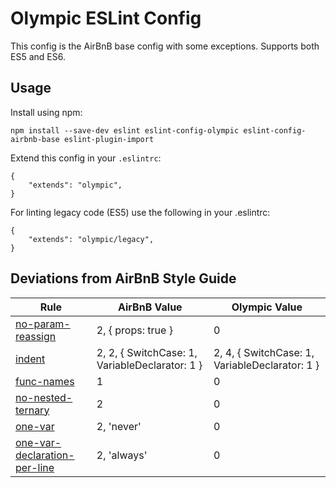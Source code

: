 # Olympic ESLint Config

This config is the AirBnB base config with some exceptions. Supports both ES5 and ES6.

## Usage

Install using npm:
```
npm install --save-dev eslint eslint-config-olympic eslint-config-airbnb-base eslint-plugin-import
```

Extend this config in your `.eslintrc`:
```
{
    "extends": "olympic",
}
```

For linting legacy code (ES5) use the following in your .eslintrc:
```
{
    "extends": "olympic/legacy",
}
```

## Deviations from AirBnB Style Guide

| Rule              | AirBnB Value                                   | Olympic Value                                  |
|-------------------|------------------------------------------------|------------------------------------------------|
| [no-param-reassign](http://eslint.org/docs/rules/no-param-reassign) | 2, { props: true }                             | 0                                              |
| [indent](http://eslint.org/docs/rules/indent) | 2, 2, { SwitchCase: 1, VariableDeclarator: 1 } | 2, 4, { SwitchCase: 1, VariableDeclarator: 1 } |
| [func-names](http://eslint.org/docs/rules/func-names) | 1                                              | 0                                              |
| [no-nested-ternary](http://eslint.org/docs/rules/no-nested-ternary) | 2                                              | 0                                              |
| [one-var](http://eslint.org/docs/rules/one-var) | 2, 'never' | 0
| [one-var-declaration-per-line](http://eslint.org/docs/rules/one-var-declaration-per-line) | 2, 'always' | 0
